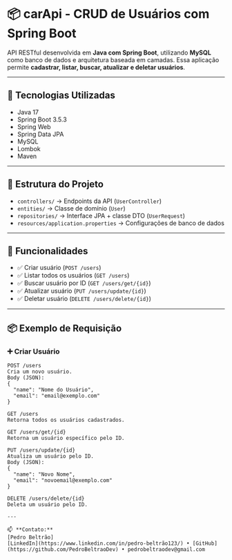 # 📦 carApi - CRUD de Usuários com Spring Boot

API RESTful desenvolvida em **Java com Spring Boot**, utilizando **MySQL** como banco de dados e arquitetura baseada em camadas. Essa aplicação permite **cadastrar, listar, buscar, atualizar e deletar usuários**.

---

## 🚀 Tecnologias Utilizadas

- Java 17
- Spring Boot 3.5.3
- Spring Web
- Spring Data JPA
- MySQL
- Lombok
- Maven

---

## 🧱 Estrutura do Projeto

- `controllers/` → Endpoints da API (`UserController`)
- `entities/` → Classe de domínio (`User`)
- `repositories/` → Interface JPA + classe DTO (`UserRequest`)
- `resources/application.properties` → Configurações de banco de dados

---

## 📌 Funcionalidades

- ✅ Criar usuário (`POST /users`)
- ✅ Listar todos os usuários (`GET /users`)
- ✅ Buscar usuário por ID (`GET /users/get/{id}`)
- ✅ Atualizar usuário (`PUT /users/update/{id}`)
- ✅ Deletar usuário (`DELETE /users/delete/{id}`)

---

## 📦 Exemplo de Requisição

### ➕ Criar Usuário
```http
POST /users
Cria um novo usuário.
Body (JSON):
{
  "name": "Nome do Usuário",
  "email": "email@exemplo.com"
}

GET /users
Retorna todos os usuários cadastrados.

GET /users/get/{id}
Retorna um usuário específico pelo ID.

PUT /users/update/{id}
Atualiza um usuário pelo ID.
Body (JSON):
{
  "name": "Novo Nome",
  "email": "novoemail@exemplo.com"
}

DELETE /users/delete/{id}
Deleta um usuário pelo ID.

---

📫 **Contato:**  
[Pedro Beltrão]  
[LinkedIn](https://www.linkedin.com/in/pedro-beltrão123/) • [GitHub](https://github.com/PedroBeltraoDev) • pedrobeltraodev@gmail.com
